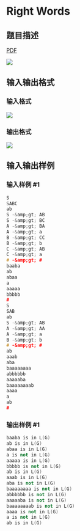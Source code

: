 # Right Words

## 题目描述

[problemUrl]: https://uva.onlinejudge.org/index.php?option=com_onlinejudge&Itemid=8&category=17&page=show_problem&problem=1538

[PDF](https://uva.onlinejudge.org/external/105/p10597.pdf)

![](https://cdn.luogu.com.cn/upload/vjudge_pic/UVA10597/6fb2860e45302802335c13c8433ffe968d74d946.png)

## 输入输出格式

### 输入格式

![](https://cdn.luogu.com.cn/upload/vjudge_pic/UVA10597/a8d4ed5d3d2fd2bb3b66d204c6e26a8d84d04912.png)

### 输出格式

![](https://cdn.luogu.com.cn/upload/vjudge_pic/UVA10597/8c64737d3951e9b42a3ac27a5eb8628c285c9d27.png)

## 输入输出样例

### 输入样例 #1

```cpp
S
SABC
ab
S -&amp;gt; AB
S -&amp;gt; BC
A -&amp;gt; BA
A -&amp;gt; a
B -&amp;gt; CC
B -&amp;gt; b
C -&amp;gt; AB
C -&amp;gt; a
# -&amp;gt; #
baaba
ab
abaa
a
aaaaa
bbbbb
#
S
SAB
ab
S -&amp;gt; AB
A -&amp;gt; AA
A -&amp;gt; a
B -&amp;gt; b
# -&amp;gt; #
ab
aaab
aba
baaaaaaaa
abbbbbb
aaaaaba
baaaaaaaab
aaaa
a
ab
#
```


### 输出样例 #1

```cpp
baaba is in L(G)
ab is in L(G)
abaa is in L(G)
a is not in L(G)
aaaaa is in L(G)
bbbbb is not in L(G)
ab is in L(G)
aaab is in L(G)
aba is not in L(G)
baaaaaaaa is not in L(G)
abbbbbb is not in L(G)
aaaaaba is not in L(G)
baaaaaaaab is not in L(G)
aaaa is not in L(G)
a is not in L(G)
ab is in L(G)
```


